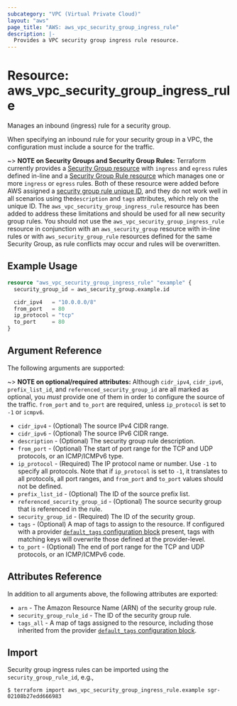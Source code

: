 ```yaml
---
subcategory: "VPC (Virtual Private Cloud)"
layout: "aws"
page_title: "AWS: aws_vpc_security_group_ingress_rule"
description: |-
  Provides a VPC security group ingress rule resource.
---
```


# Resource: aws_vpc_security_group_ingress_rule

Manages an inbound (ingress) rule for a security group.

When specifying an inbound rule for your security group in a VPC, the configuration must include a source for the traffic.

~> **NOTE on Security Groups and Security Group Rules:** Terraform currently provides a [Security Group resource](security_group.html) with `ingress` and `egress` rules defined in-line and a [Security Group Rule resource](security_group_rule.html) which manages one or more `ingress` or
`egress` rules. Both of these resource were added before AWS assigned a [security group rule unique ID](https://docs.aws.amazon.com/AWSEC2/latest/UserGuide/security-group-rules.html), and they do not work well in all scenarios using the`description` and `tags` attributes, which rely on the unique ID.
The `aws_vpc_security_group_ingress_rule` resource has been added to address these limitations and should be used for all new security group rules.
You should not use the `aws_vpc_security_group_ingress_rule` resource in conjunction with an `aws_security_group` resource with in-line rules or with `aws_security_group_rule` resources defined for the same Security Group, as rule conflicts may occur and rules will be overwritten.

## Example Usage

```terraform
resource "aws_vpc_security_group_ingress_rule" "example" {
  security_group_id = aws_security_group.example.id

  cidr_ipv4   = "10.0.0.0/8"
  from_port   = 80
  ip_protocol = "tcp"
  to_port     = 80
}
```

## Argument Reference

The following arguments are supported:

~> **NOTE on optional/required attributes:** Although `cidr_ipv4`, `cidr_ipv6`, `prefix_list_id`, and `referenced_security_group_id` are all marked as optional, you *must* provide one of them in order to configure the source of the traffic.
`from_port` and `to_port` are required, unless `ip_protocol` is set to `-1` or `icmpv6`.

* `cidr_ipv4` - (Optional) The source IPv4 CIDR range.
* `cidr_ipv6` - (Optional) The source IPv6 CIDR range.
* `description` - (Optional) The security group rule description.
* `from_port` - (Optional) The start of port range for the TCP and UDP protocols, or an ICMP/ICMPv6 type.
* `ip_protocol` - (Required) The IP protocol name or number. Use `-1` to specify all protocols. Note that if `ip_protocol` is set to `-1`, it translates to all protocols, all port ranges, and `from_port` and `to_port` values should not be defined.
* `prefix_list_id` - (Optional) The ID of the source prefix list.
* `referenced_security_group_id` - (Optional) The source security group that is referenced in the rule.
* `security_group_id` - (Required) The ID of the security group.
* `tags` - (Optional) A map of tags to assign to the resource. If configured with a provider [`default_tags` configuration block](https://registry.terraform.io/providers/hashicorp/aws/latest/docs#default_tags-configuration-block) present, tags with matching keys will overwrite those defined at the provider-level.
* `to_port` - (Optional) The end of port range for the TCP and UDP protocols, or an ICMP/ICMPv6 code.

## Attributes Reference

In addition to all arguments above, the following attributes are exported:

* `arn` - The Amazon Resource Name (ARN) of the security group rule.
* `security_group_rule_id` - The ID of the security group rule.
* `tags_all` - A map of tags assigned to the resource, including those inherited from the provider [`default_tags` configuration block](https://registry.terraform.io/providers/hashicorp/aws/latest/docs#default_tags-configuration-block).

## Import

Security group ingress rules can be imported using the `security_group_rule_id`, e.g.,

```
$ terraform import aws_vpc_security_group_ingress_rule.example sgr-02108b27edd666983
```
